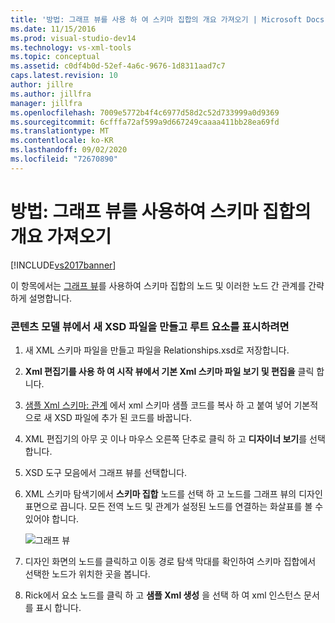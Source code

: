```yaml
---
title: '방법: 그래프 뷰를 사용 하 여 스키마 집합의 개요 가져오기 | Microsoft Docs'
ms.date: 11/15/2016
ms.prod: visual-studio-dev14
ms.technology: vs-xml-tools
ms.topic: conceptual
ms.assetid: c0df4b0d-52ef-4a6c-9676-1d8311aad7c7
caps.latest.revision: 10
author: jillre
ms.author: jillfra
manager: jillfra
ms.openlocfilehash: 7009e5772b4f4c6977d58d2c52d733999a0d9369
ms.sourcegitcommit: 6cfffa72af599a9d667249caaaa411bb28ea69fd
ms.translationtype: MT
ms.contentlocale: ko-KR
ms.lasthandoff: 09/02/2020
ms.locfileid: "72670890"
---
```

# <a name="how-to-get-an-overview-of-a-schema-set-using-the-graph-view"></a>방법: 그래프 뷰를 사용하여 스키마 집합의 개요 가져오기
[!INCLUDE[vs2017banner](../includes/vs2017banner.md)]

이 항목에서는 [그래프 뷰](../xml-tools/graph-view.md)를 사용하여 스키마 집합의 노드 및 이러한 노드 간 관계를 간략하게 설명합니다.

### <a name="to-create-a-new-xsd-file-and-display-the-root-element-in-the-content-model-view"></a>콘텐츠 모델 뷰에서 새 XSD 파일을 만들고 루트 요소를 표시하려면

1. 새 XML 스키마 파일을 만들고 파일을 Relationships.xsd로 저장합니다.

2. **Xml 편집기를 사용 하 여 시작 뷰에서 기본 Xml 스키마 파일 보기 및 편집을** 클릭 합니다.

3. [샘플 Xml 스키마: 관계](../xml-tools/sample-xsd-file-relationships.md) 에서 xml 스키마 샘플 코드를 복사 하 고 붙여 넣어 기본적으로 새 XSD 파일에 추가 된 코드를 바꿉니다.

4. XML 편집기의 아무 곳 이나 마우스 오른쪽 단추로 클릭 하 고 **디자이너 보기**를 선택 합니다.

5. XSD 도구 모음에서 그래프 뷰를 선택합니다.

6. XML 스키마 탐색기에서 **스키마 집합** 노드를 선택 하 고 노드를 그래프 뷰의 디자인 표면으로 끕니다. 모든 전역 노드 및 관계가 설정된 노드를 연결하는 화살표를 볼 수 있어야 합니다.

     ![그래프 뷰](../xml-tools/media/relationshipingraphview.gif "RelationshipInGraphView")

7. 디자인 화면의 노드를 클릭하고 이동 경로 탐색 막대를 확인하여 스키마 집합에서 선택한 노드가 위치한 곳을 봅니다.

8. Rick에서 요소 노드를 클릭 하 고 **샘플 Xml 생성** 을 선택 하 여 xml 인스턴스 문서를 표시 합니다.
